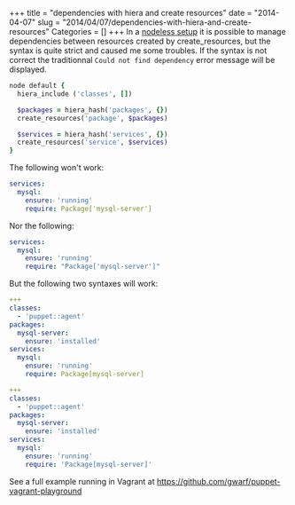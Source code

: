 +++
title = "dependencies with hiera and create resources"
date = "2014-04-07"
slug = "2014/04/07/dependencies-with-hiera-and-create-resources"
Categories = []
+++
In a [nodeless setup](/blog/2013/12/11/node-less-puppet-setup-using-hiera) it
is possible to manage dependencies between resources created by
create_resources, but the syntax is quite strict and caused me some
troubles.
If the syntax is not correct the traditionnal ```Could not find
dependency``` error message will be displayed.


``` ruby site.pp
node default {
  hiera_include ('classes', [])

  $packages = hiera_hash('packages', {})
  create_resources('package', $packages)

  $services = hiera_hash('services', {})
  create_resources('service', $services)
}
```

The following won't work:

``` yaml common.yaml
services:
  mysql:
    ensure: 'running'
    require: Package['mysql-server']
```

Nor the following:

``` yaml common.yaml
services:
  mysql:
    ensure: 'running'
    require: "Package['mysql-server']"
```

But the following two syntaxes will work:

``` yaml common.yaml
+++
classes:
  - 'puppet::agent'
packages:
  mysql-server:
    ensure: 'installed'
services:
  mysql:
    ensure: 'running'
    require: Package[mysql-server]
```

``` yaml common.yaml
+++
classes:
  - 'puppet::agent'
packages:
  mysql-server:
    ensure: 'installed'
services:
  mysql:
    ensure: 'running'
    require: 'Package[mysql-server]'
```

See a full example running in Vagrant at https://github.com/gwarf/puppet-vagrant-playground
